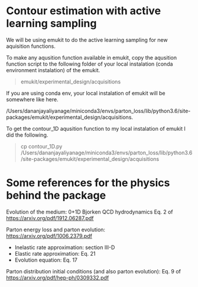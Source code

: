 # Contour estimation with active learning sampling

We will be using emukit to do the active learning sampling for new aquisition functions.

To make any aqusition function available in emukit, copy the aqusition function script to the following folder of your local instalation (conda environment instalation) of the emukit.

> emukit/experimental_design/acquisitions

If you are using conda env, your local instalation of emukit will be somewhere like here.


/Users/dananjayaliyanage/miniconda3/envs/parton_loss/lib/python3.6/site-packages/emukit/experimental_design/acquisitions.

To get the contour_1D aqusition function to my local instalation of emukit I did the following. 

> cp contour_1D.py /Users/dananjayaliyanage/miniconda3/envs/parton_loss/lib/python3.6/site-packages/emukit/experimental_design/acquisitions


# Some references for the physics behind the package

Evolution of the medium: 0+1D Bjorken QCD hydrodynamics
Eq. 2 of https://arxiv.org/pdf/1912.06287.pdf

Parton energy loss and parton evolution:
https://arxiv.org/pdf/1006.2379.pdf
- Inelastic rate approximation: section III-D
- Elastic rate approximation: Eq. 21
- Evolution equation: Eq. 17

Parton distribution initial conditions (and also parton evolution):
Eq. 9 of https://arxiv.org/pdf/hep-ph/0309332.pdf
